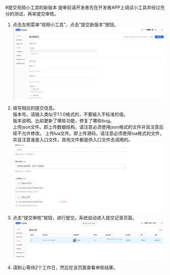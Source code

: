 #提交视频小工具的新版本
提审前请开发者先在开发者APP上调试小工具并经过充分的测试，再来提交审核。   
1. 点击左侧菜单“视频小工具”，点击“提交新版本”按钮。
![](./image/Xnip2019-11-01_16-26-17.png)

2. 填写相应的提交信息。  
版本号。请输入类似于1.1.0格式的，不要输入不标准的值。  
版本说明。比如更新了哪些功能，修复了哪些bug。  
上传json文件。即上传数据结构，请注意必须使用json格式的文件并且注意后续不允许修改。
上传lua文件。即上传源码，请注意必须使用lua格式的文件，并且注意谁是入口文件。其他文件都是供入口文件去调用的。 
![](./image/Xnip2019-11-01_16-29-59.png)

3. 点击“提交审核”按钮，进行提交。系统自动进入提交记录页面。
![](./image/Xnip2019-11-01_16-32-32.png)

4. 请耐心等待2个工作日，然后在该页面查看审核结果。